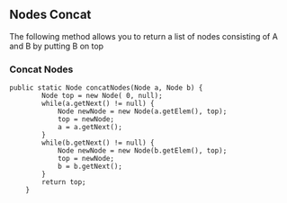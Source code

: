 ## Nodes Concat
The following method allows you to return a list of nodes consisting of A and B by putting B on top
### Concat Nodes
```
public static Node concatNodes(Node a, Node b) {
		Node top = new Node( 0, null);
		while(a.getNext() != null) {
			Node newNode = new Node(a.getElem(), top);
			top = newNode;
			a = a.getNext();
		}
		while(b.getNext() != null) {
			Node newNode = new Node(b.getElem(), top);
			top = newNode;
			b = b.getNext();
		}
    	return top;
    }
 ```
